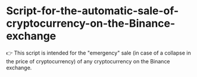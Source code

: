 # Script-for-the-automatic-sale-of-cryptocurrency-on-the-Binance-exchange
👉 This script is intended for the "emergency" sale (in case of a collapse in the price of cryptocurrency) of any cryptocurrency on the Binance exchange.
